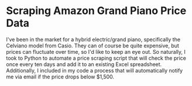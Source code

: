 # Scraping Amazon Grand Piano Price Data
I've been in the market for a hybrid electric/grand piano, specifically the Celviano model from Casio. They can of course be quite expensive, but prices can fluctuate over time, so I'd like to keep an eye out. So naturally, I took to Python to automate a price scraping script that will check the price once every ten days and add it to an existing Excel spreadsheet. Additionally, I included in my code a process that will automatically notify me via email if the price drops below $1,500. 
